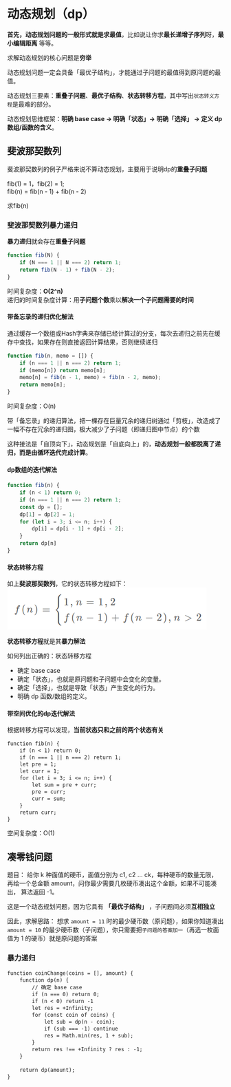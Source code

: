 # 动态规划（dp）

**首先，动态规划问题的一般形式就是求最值**，比如说让你求**最长递增子序列**呀，**最小编辑距离** 等等。  

求解动态规划的核心问题是**穷举**  

动态规划问题一定会具备「最优子结构」，才能通过子问题的最值得到原问题的最值。

动态规划三要素：**重叠子问题**、**最优子结构**、**状态转移方程**，其中写出`状态转义方程`是最难的部分。

动态规划思维框架：**明确 base case -> 明确「状态」-> 明确「选择」 -> 定义 dp 数组/函数的含义**。

## 斐波那契数列

斐波那契数列的例子严格来说不算动态规划，主要用于说明dp的**重叠子问题**  

fib(1) = 1，fib(2) = 1;    
fib(n) = fib(n - 1) + fib(n - 2)

求fib(n)

### 斐波那契数列暴力递归

**暴力递归**就会存在**重叠子问题**

```js
function fib(N) {
    if (N === 1 || N === 2) return 1;
    return fib(N - 1) + fib(N - 2);
}
```
时间复杂度：**O(2^n)**  
递归的时间复杂度计算：用**子问题个数**乘以**解决一个子问题需要的时间**

#### 带备忘录的递归优化解法

通过缓存一个数组或Hash字典来存储已经计算过的分支，每次去递归之前先在缓存中查找，如果存在则直接返回计算结果，否则继续递归

```js
function fib(n, memo = []) {
    if (n === 1 || n === 2) return 1;
    if (memo[n]) return memo[n];
    memo[n] = fib(n - 1, memo) + fib(n - 2, memo);
    return memo[n];
}
```

时间复杂度：O(n)

带「备忘录」的递归算法，把一棵存在巨量冗余的递归树通过「剪枝」，改造成了一幅不存在冗余的递归图，极大减少了子问题（即递归图中节点）的个数

这种接法是「自顶向下」，动态规划是「自底向上」的，**动态规划一般都脱离了递归，而是由循环迭代完成计算**。

#### dp数组的迭代解法 

```js
function fib(n) {
    if (n < 1) return 0;
    if (n === 1 || n === 2) return 1;
    const dp = [];
    dp[1] = dp[2] = 1;
    for (let i = 3; i <= n; i++) {
        dp[i] = dp[i - 1] + dp[i - 2];
    }
    return dp[n]
}
```

#### 状态转移方程  

如上**斐波那契数列**，它的状态转移方程如下：
![image](./assets/fib.png)  

**状态转移方程**就是其**暴力解法**  

如何列出正确的：状态转移方程  

- 确定 base case
- 确定「状态」，也就是原问题和子问题中会变化的变量。
- 确定「选择」，也就是导致「状态」产生变化的行为。
- 明确 dp 函数/数组的定义。


#### 带空间优化的dp迭代解法

根据转移方程可以发现，**当前状态只和之前的两个状态有关**
```
function fib(n) {
    if (n < 1) return 0;
    if (n === 1 || n === 2) return 1;
    let pre = 1;
    let curr = 1;
    for (let i = 3; i <= n; i++) {
        let sum = pre + curr;
        pre = curr;
        curr = sum;
    }
    return curr;
}
```

空间复杂度：O(1)

## 凑零钱问题  

题目：
给你 k 种面值的硬币，面值分别为 c1, c2 ... ck，每种硬币的数量无限，  再给一个总金额 amount，问你最少需要几枚硬币凑出这个金额，如果不可能凑出，
算法返回 -1。

这是一个动态规划问题，因为它具有 **「最优子结构」** ，子问题间必须**互相独立**

因此，求解思路：
想求 `amount = 11` 时的最少硬币数（原问题），如果你知道凑出 `amount = 10` 的最少硬币数（子问题），你只需要把`子问题的答案加一`（再选一枚面值为 1 的硬币）就是原问题的答案

### 暴力递归



```
function coinChange(coins = [], amount) {
    function dp(n) {
        // 确定 base case
        if (n === 0) return 0;
        if (n < 0) return -1
        let res = +Infinity;
        for (const coin of coins) {
            let sub = dp(n - coin);
            if (sub === -1) continue
            res = Math.min(res, 1 + sub);
        }
        return res !== +Infinity ? res : -1;
    }

    return dp(amount);
}
```